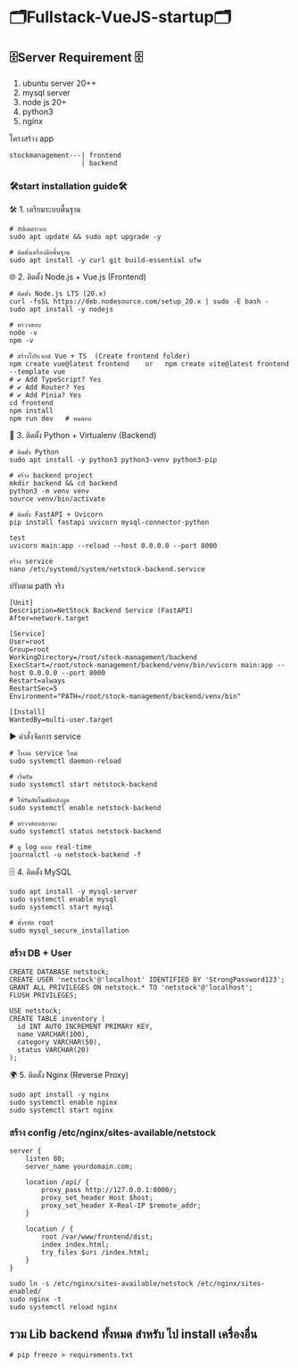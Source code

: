 # 🗂️Fullstack-VueJS-startup🗂️


## 🗄️Server Requirement 🗄️
1. ubuntu server 20++
2. mysql server
3. node js 20+
4. python3
5. nginx


โครงสร้าง app

`````
stockmanagement---| frontend
                  | backend
`````
                  
### 🛠️start installation guide🛠️

🛠️ 1. เตรียมระบบพื้นฐาน
`````
# อัปเดตระบบ
sudo apt update && sudo apt upgrade -y

# ติดตั้งเครื่องมือพื้นฐาน
sudo apt install -y curl git build-essential ufw
`````

🌐 2. ติดตั้ง Node.js + Vue.js (Frontend)
`````
# ติดตั้ง Node.js LTS (20.x)
curl -fsSL https://deb.nodesource.com/setup_20.x | sudo -E bash -
sudo apt install -y nodejs

# ตรวจสอบ
node -v
npm -v

# สร้างโปรเจกต์ Vue + TS  (Create frontend folder)
npm create vue@latest frontend    or   npm create vite@latest frontend --template vue
# ✔ Add TypeScript? Yes
# ✔ Add Router? Yes
# ✔ Add Pinia? Yes
cd frontend
npm install
npm run dev   # ทดสอบ
`````

🐍 3. ติดตั้ง Python + Virtualenv (Backend)

`````
# ติดตั้ง Python
sudo apt install -y python3 python3-venv python3-pip

# สร้าง backend project
mkdir backend && cd backend
python3 -m venv venv
source venv/bin/activate

# ติดตั้ง FastAPI + Uvicorn
pip install fastapi uvicorn mysql-connector-python

test
uvicorn main:app --reload --host 0.0.0.0 --port 8000

สร้าง service
nano /etc/systemd/system/netstock-backend.service
`````
ปรับตาม path จริง

`````
[Unit]
Description=NetStock Backend Service (FastAPI)
After=network.target

[Service]
User=root
Group=root
WorkingDirectory=/root/stock-management/backend
ExecStart=/root/stock-management/backend/venv/bin/uvicorn main:app --host 0.0.0.0 --port 8000
Restart=always
RestartSec=5
Environment="PATH=/root/stock-management/backend/venv/bin"

[Install]
WantedBy=multi-user.target
`````
▶️ คำสั่งจัดการ service

`````
# โหลด service ใหม่
sudo systemctl daemon-reload

# เริ่มรัน
sudo systemctl start netstock-backend

# ให้รันอัตโนมัติหลังบูต
sudo systemctl enable netstock-backend

# ตรวจสอบสถานะ
sudo systemctl status netstock-backend

# ดู log แบบ real-time
journalctl -u netstock-backend -f
`````


🗄️ 4. ติดตั้ง MySQL
`````
sudo apt install -y mysql-server
sudo systemctl enable mysql
sudo systemctl start mysql

# ตั้งรหัส root
sudo mysql_secure_installation
`````
### สร้าง DB + User
`````
CREATE DATABASE netstock;
CREATE USER 'netstock'@'localhost' IDENTIFIED BY 'StrongPassword123';
GRANT ALL PRIVILEGES ON netstock.* TO 'netstock'@'localhost';
FLUSH PRIVILEGES;

USE netstock;
CREATE TABLE inventory (
  id INT AUTO_INCREMENT PRIMARY KEY,
  name VARCHAR(100),
  category VARCHAR(50),
  status VARCHAR(20)
);

`````

🌍 5. ติดตั้ง Nginx (Reverse Proxy)

`````
sudo apt install -y nginx
sudo systemctl enable nginx
sudo systemctl start nginx

`````

### สร้าง config /etc/nginx/sites-available/netstock
`````
server {
    listen 80;
    server_name yourdomain.com;

    location /api/ {
        proxy_pass http://127.0.0.1:8000/;
        proxy_set_header Host $host;
        proxy_set_header X-Real-IP $remote_addr;
    }

    location / {
        root /var/www/frontend/dist;
        index index.html;
        try_files $uri /index.html;
    }
}
`````
`````
sudo ln -s /etc/nginx/sites-available/netstock /etc/nginx/sites-enabled/
sudo nginx -t
sudo systemctl reload nginx
`````


## รวม Lib backend ทั้งหมด สำหรับ ไป install เครื่องอื่น 
`````
# pip freeze > requirements.txt
`````











